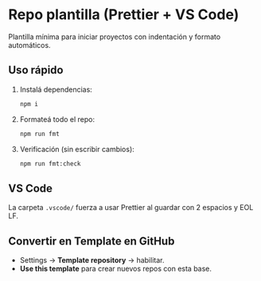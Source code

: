# Repo plantilla (Prettier + VS Code)

Plantilla mínima para iniciar proyectos con indentación y formato automáticos.

## Uso rápido
1. Instalá dependencias:
   ```bash
   npm i
   ```
2. Formateá todo el repo:
   ```bash
   npm run fmt
   ```
3. Verificación (sin escribir cambios):
   ```bash
   npm run fmt:check
   ```

## VS Code
La carpeta `.vscode/` fuerza a usar Prettier al guardar con 2 espacios y EOL LF.

## Convertir en Template en GitHub
- Settings → **Template repository** → habilitar.
- **Use this template** para crear nuevos repos con esta base.
